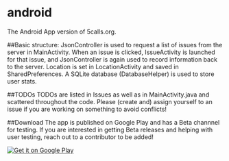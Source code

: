# android
The Android App version of 5calls.org.

##Basic structure:
JsonController is used to request a list of issues from the server in MainActivity. When an issue is clicked, IssueActivity is launched for that issue, and JsonController is again used to record information back to the server. Location is set in LocationActivity and saved in SharedPreferences. A SQLite database (DatabaseHelper) is used to store user stats.

##TODOs
TODOs are listed in Issues as well as in MainActivity.java and scattered throughout the code. Please (create and) assign yourself to an issue if you are working on something to avoid conflicts!

##Download
The app is published on Google Play and has a Beta channnel for testing. If you are interested in getting Beta releases and helping with user testing, reach out to a contributor to be added!

[![Get it on Google Play](https://play.google.com/intl/en_us/badges/images/generic/en_badge_web_generic.png)](https://play.google.com/store/apps/details?id=org.a5calls.android.a5calls&rdid=org.a5calls.android.a5calls)
